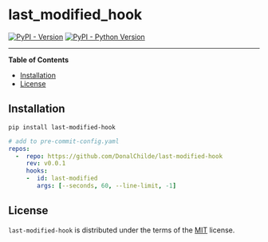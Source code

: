 # last_modified_hook

[![PyPI - Version](https://img.shields.io/pypi/v/last-modified-hook.svg)](https://pypi.org/project/last-modified-hook)
[![PyPI - Python Version](https://img.shields.io/pypi/pyversions/last-modified-hook.svg)](https://pypi.org/project/last-modified-hook)

-----

**Table of Contents**

- [Installation](#installation)
- [License](#license)

## Installation

```console
pip install last-modified-hook
```

```yaml
# add to pre-commit-config.yaml
repos:
  -  repo: https://github.com/DonalChilde/last-modified-hook
     rev: v0.0.1
     hooks:
     -  id: last-modified
        args: [--seconds, 60, --line-limit, -1]
```

## License

`last-modified-hook` is distributed under the terms of the [MIT](https://spdx.org/licenses/MIT.html) license.
